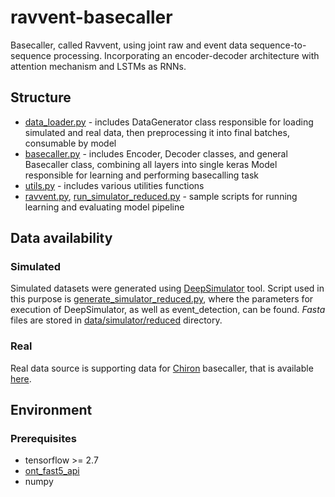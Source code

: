# ravvent-basecaller

Basecaller, called Ravvent, using joint raw and event data sequence-to-sequence processing. Incorporating an encoder-decoder architecture with attention mechanism and LSTMs as RNNs.

## Structure
- [data_loader.py](data_loader.py) - includes DataGenerator class responsible for loading simulated and real data, then preprocessing it into final batches, consumable by model
- [basecaller.py](basecaller.py) - includes Encoder, Decoder classes, and general Basecaller class, combining all layers into single keras Model responsible for learning and performing basecalling task
- [utils.py](utils.py) - includes various utilities functions
- [ravvent.py](ravvent.py), [run_simulator_reduced.py](run_simulator_reduced.py) - sample scripts for running learning and evaluating model pipeline

## Data availability
### Simulated
Simulated datasets were generated using [DeepSimulator](https://github.com/liyu95/DeepSimulator) tool. Script used in this purpose is [generate_simulator_reduced.py](data/generate_simulator_reduced.py), where the parameters for execution of DeepSimulator, as well as event_detection, can be found. _Fasta_ files are stored in [data/simulator/reduced](data/simulator/reduced) directory.

### Real
Real data source is supporting data for [Chiron](https://github.com/haotianteng/Chiron) basecaller, that is available [here](http://gigadb.org/dataset/100425).

## Environment
### Prerequisites
- tensorflow >= 2.7
- [ont_fast5_api](https://github.com/nanoporetech/ont_fast5_api)
- numpy